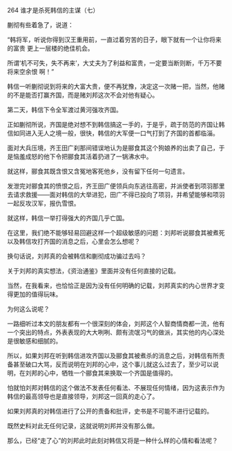 264 谁才是杀死韩信的主谋（七）



蒯彻有些着急了，说道：

“韩将军，听说你得到汉王重用前，一直过着穷苦的日子，眼下就有一个让你将来的富贵
更上一层楼的绝佳机会。

所谓‘机不可失，失不再来’，大丈夫为了利益和富贵，一定要当断则断，千万不要将来空余恨
啊！”

韩信一听蒯彻说到将来的大富大贵，便不再犹豫，决定这一次赌一把，当然，他赌的不是能否打赢齐国，而是赌刘邦这次不会对他有疑心。



第二天，韩信下令全军渡过黄河强攻齐国。

正如蒯彻所说，齐国是绝对想不到韩信搞这一手的，于是乎，疏于防范的齐国让韩信如同进入无人之境一般，很快，韩信的大军便一口气打到了齐国的首都临淄。

面对大兵压境，齐王田广刹那间错误地认为是郦食其这个狗娘养的出卖了自己，于是恼羞成怒的他下令把郦食其活着扔进了一锅沸水中。

就这样，郦食其既含恨又含冤地客死他乡，没有留下任何一句遗言。

发泄完对郦食其的愤恨之后，齐王田广便领兵向东逃往高密，并派使者到项羽那里去请求救援——面对韩信的大举进犯，田广不得已投向了项羽，并希望能够和项羽一起反攻汉军，报仇雪恨。

就这样，韩信一举打得强大的齐国几乎亡国。



在这里，我们绝不能够轻易回避这样一个超级敏感的问题：刘邦听说郦食其被煮死以及韩信攻打齐国的消息之后，心里会怎么想呢？

换句话说，刘邦真的会被韩信和蒯彻成功骗过去吗？

关于刘邦的真实想法，《资治通鉴》里面并没有任何直接的记载。

当然，在我看来，也恰恰正是因为没有任何明确的记载，刘邦真实的内心世界才变得更加的值得玩味。

为何这么说呢？

一路细听过本文的朋友都有一个很深刻的体会，刘邦这个人智商情商都一流，他有一个突出的特点，外表表现的大大咧咧、颇有流氓习气的做派，其实他的内心深处是很敏感和细腻的。

所以，如果刘邦在听到韩信进攻齐国以及郦食其被煮杀的消息之后，对韩信有所责备甚至破口大骂，反而说明在刘邦的心中，这个事儿就这么过去了，至少可以说明，在刘邦的心中，牺牲一个郦食其来换取一个齐国是值得的。

怕就怕刘邦对韩信的这个做法不发表任何看法、不展现任何情绪，因为这表示作为韩信的最高领导也是直接领导，刘邦这一回真的走心了。

如果刘邦真的对韩信进行了公开的责备和批评，史书是不可能不进行记载的。

既然史料对此无任何记录，这就说明刘邦并没有那么做。

那么，已经“走了心”的刘邦此时此刻对韩信又将是一种什么样的心情和看法呢？

